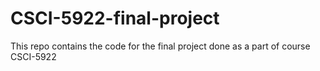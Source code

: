 # CSCI-5922-final-project
This repo contains the code for the final project done as a part of course CSCI-5922
